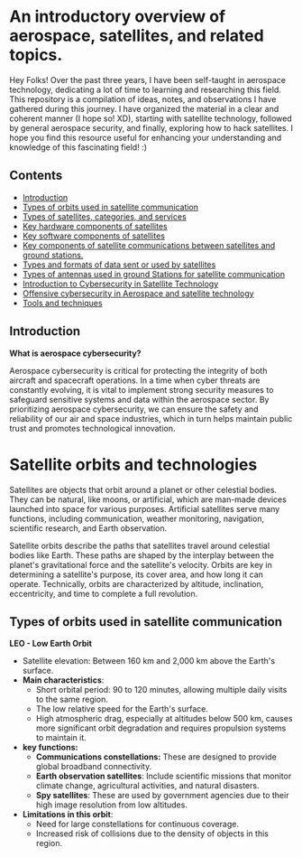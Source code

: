
# An introductory overview of aerospace, satellites, and related topics.

Hey Folks! Over the past three years, I have been self-taught in aerospace technology, dedicating a lot of time to learning and researching this field. This repository is a compilation of ideas, notes, and observations I have gathered during this journey. I have organized the material in a clear and coherent manner (I hope so! XD), starting with satellite technology, followed by general aerospace security, and finally, exploring how to hack satellites. I hope you find this resource useful for enhancing your understanding and knowledge of this fascinating field! :)

## Contents

* [Introduction](##Introduction)
* [Types of orbits used in satellite communication](###Types-of-orbits-used-in-satellite-communication)
* [Types of satellites, categories, and services](###Types-of-satellites,-categories,-and-services)
* [Key hardware components of satellites](###Key-hardware-components-of-satellites)
* [Key software components of satellites](###Key-software-components-of-satellites)
* [Key components of satellite communications between satellites and ground stations.](##Key-components-of-satellite-communications-between-satellites-and-ground-stations.)
* [Types and formats of data sent or used by satellites](###Types-and-formats-of-data-sent-or-used-by-satellites)
* [Types of antennas used in ground Stations for satellite communication](###Types-of-antennas-used-in-ground-stations-for-satellite-communication)
* [Introduction to Cybersecurity in Satellite Technology](##Introduction-to-Cybersecurity-in-Satellite-Technology)
* [Offensive cybersecurity in Aerospace and satellite technology](##Offensive-cybersecurity-in-Aerospace-and-satellite-technology)
* [Tools and techniques](##Tools-and-techniques)


## Introduction 

**What is aerospace cybersecurity?**

Aerospace cybersecurity is critical for protecting the integrity of both aircraft and spacecraft operations. In a time when cyber threats are constantly evolving, it is vital to implement strong security measures to safeguard sensitive systems and data within the aerospace sector. By prioritizing aerospace cybersecurity, we can ensure the safety and reliability of our air and space industries, which in turn helps maintain public trust and promotes technological innovation.



# Satellite orbits and technologies

Satellites are objects that orbit around a planet or other celestial bodies. They can be natural, like moons, or artificial, which are man-made devices launched into space for various purposes. Artificial satellites serve many functions, including communication, weather monitoring, navigation, scientific research, and Earth observation.

Satellite orbits describe the paths that satellites travel around celestial bodies like Earth. These paths are shaped by the interplay between the planet's gravitational force and the satellite's velocity. Orbits are key in determining a satellite's purpose, its cover area, and how long it can operate. Technically, orbits are characterized by altitude, inclination, eccentricity, and time to complete a full revolution.


## Types of orbits used in satellite communication

**LEO - Low Earth Orbit**

- Satellite elevation: Between 160 km  and 2,000 km above the Earth's surface.
- **Main characteristics**:
    - Short orbital period: 90 to 120 minutes, allowing multiple daily visits to the same region.
    - The low relative speed for the Earth's surface.
    - High atmospheric drag, especially at altitudes below 500 km, causes more significant orbit degradation and requires propulsion systems to maintain it.
- **key functions:**
    - **Communications constellations:** These are designed to provide global broadband connectivity.
    - **Earth observation satellites**: Include scientific missions that monitor climate change, agricultural activities, and natural disasters.
    - **Spy satellites**: These are used by government agencies due to their high image resolution from low altitudes.
- **Limitations in this orbit**:
    - Need for large constellations for continuous coverage.
    - Increased risk of collisions due to the density of objects in this region.






























